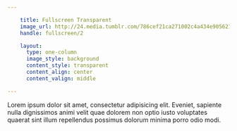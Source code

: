 ```yaml
---

    title: Fullscreen Transparent
    image_url: http://24.media.tumblr.com/786cef21ca271002c4a434e905621d20/tumblr_mvyx8txG0p1st5lhmo1_1280.jpg
    handle: fullscreen/2

    layout:
      type: one-column
      image_style: background
      content_style: transparent
      content_align: center
      content_valign: middle

---
```


Lorem ipsum dolor sit amet, consectetur adipisicing elit. Eveniet, sapiente nulla dignissimos animi velit quae dolorem non optio iusto voluptates quaerat sint illum repellendus possimus dolorum minima porro odio modi.
